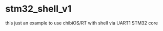 stm32_shell_v1
==============

this just an example to use chibiOS/RT with shell via UART1 STM32 core
